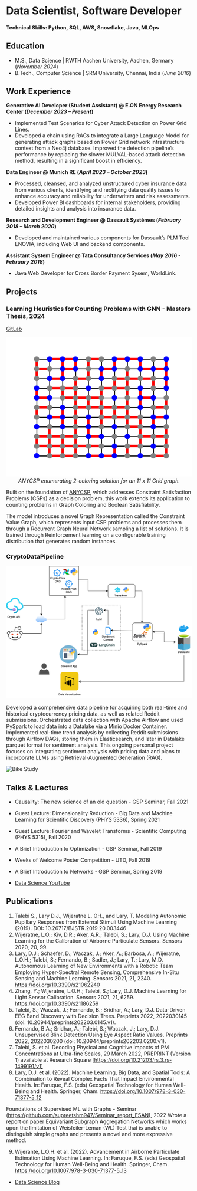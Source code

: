 # Data Scientist, Software Developer

#### Technical Skills: Python, SQL, AWS, Snowflake, Java, MLOps

## Education				       		
- M.S., Data Science	| RWTH Aachen University, Aachen, Germany (_November 2024_)	 			        		
- B.Tech., Computer Science | SRM University, Chennai, India (_June 2016_)

## Work Experience
**Generative AI Developer (Student Assistant) @ E.ON Energy Research Center (_December 2023 – Present_)**
- Implemented Test Scenarios for Cyber Attack Detection on Power Grid Lines.
- Developed a chain using RAGs to integrate a Large Language Model for generating attack graphs based on Power Grid network infrastructure context from a Neo4j database. Improved the detection pipeline’s performance by replacing the slower MULVAL-based attack detection method, resulting in a significant boost in efficiency.

**Data Engineer @ Munich RE (_April 2023 – October 2023_)**
- Processed, cleansed, and analyzed unstructured cyber insurance data from various clients, identifying and rectifying data quality issues to enhance accuracy and reliability for underwriters and risk assessments.
- Developed Power BI dashboards for internal stakeholders, providing detailed insights and analysis into insurance data.

**Research and Development Engineer @ Dassault Systèmes (_February 2018 – March 2020_)**
- Developed and maintained various components for Dassault’s PLM Tool ENOVIA, including Web UI and backend components.

**Assistant System Engineer @ Tata Consultancy Services (_May 2016 - February 2018_)**
- Java Web Developer for Cross Border Payment Sysem, WorldLink. 

## Projects
### Learning Heuristics for Counting Problems with GNN - Masters Thesis, 2024
[GitLab](https://git.rwth-aachen.de/supreetshm947/anycsp_enum/)

<p align="center">
  <img src="anycsp_grid.gif" alt="grid"><br>
  <em>ANYCSP enumerating 2-coloring solution for an 11 x 11 Grid graph.</em>
</p>


Built on the foundation of [ANYCSP](https://arxiv.org/abs/2208.10227), which addresses Constraint Satisfaction Problems (CSPs) as a decision problem, this work extends its application to counting problems in Graph Coloring and Boolean Satisfiability.

The model introduces a novel Graph Representation called the Constraint Value Graph, which represents input CSP problems and processes them through a Recurrent Graph Neural Network sampling a list of solutions. It is trained through Reinforcement learning on a configurable training distribution that generates random instances.

### CryptoDataPipeline
<p align="center">
  <img src="crypto_app_flow.png" alt="crypto_app"><br>
</p>

Developed a comprehensive data pipeline for acquiring both real-time and historical cryptocurrency pricing data, as well as related Reddit submissions. Orchestrated data collection with Apache Airflow and used PySpark to load data into a Datalake via a Minio Docker Container. Implemented real-time trend analysis by collecting Reddit submissions through Airflow DAGs, storing them in Elasticsearch, and later in Datalake parquet format for sentiment analysis. This ongoing personal project focuses on integrating sentiment analysis with pricing data and plans to incorporate LLMs using Retrieval-Augmented Generation (RAG).

![Bike Study](/assets/img/bike_study.jpeg)

## Talks & Lectures
- Causality: The new science of an old question - GSP Seminar, Fall 2021
- Guest Lecture: Dimensionality Reduction - Big Data and Machine Learning for Scientific Discovery (PHYS 5336), Spring 2021
- Guest Lecture: Fourier and Wavelet Transforms - Scientific Computing (PHYS 5315), Fall 2020
- A Brief Introduction to Optimization - GSP Seminar, Fall 2019
- Weeks of Welcome Poster Competition - UTD, Fall 2019
- A Brief Introduction to Networks - GSP Seminar, Spring 2019

- [Data Science YouTube](https://www.youtube.com/channel/UCa9gErQ9AE5jT2DZLjXBIdA)

## Publications
1. Talebi S., Lary D.J., Wijeratne L. OH., and Lary, T. Modeling Autonomic Pupillary Responses from External Stimuli Using Machine Learning (2019). DOI: 10.26717/BJSTR.2019.20.003446
2. Wijeratne, L.O.; Kiv, D.R.; Aker, A.R.; Talebi, S.; Lary, D.J. Using Machine Learning for the Calibration of Airborne Particulate Sensors. Sensors 2020, 20, 99.
3. Lary, D.J.; Schaefer, D.; Waczak, J.; Aker, A.; Barbosa, A.; Wijeratne, L.O.H.; Talebi, S.; Fernando, B.; Sadler, J.; Lary, T.; Lary, M.D. Autonomous Learning of New Environments with a Robotic Team Employing Hyper-Spectral Remote Sensing, Comprehensive In-Situ Sensing and Machine Learning. Sensors 2021, 21, 2240. https://doi.org/10.3390/s21062240
4. Zhang, Y.; Wijeratne, L.O.H.; Talebi, S.; Lary, D.J. Machine Learning for Light Sensor Calibration. Sensors 2021, 21, 6259. https://doi.org/10.3390/s21186259
5. Talebi, S.; Waczak, J.; Fernando, B.; Sridhar, A.; Lary, D.J. Data-Driven EEG Band Discovery with Decision Trees. Preprints 2022, 2022030145 (doi: 10.20944/preprints202203.0145.v1).
6. Fernando, B.A.; Sridhar, A.; Talebi, S.; Waczak, J.; Lary, D.J. Unsupervised Blink Detection Using Eye Aspect Ratio Values. Preprints 2022, 2022030200 (doi: 10.20944/preprints202203.0200.v1).
7. Talebi, S. et al. Decoding Physical and Cognitive Impacts of PM Concentrations at Ultra-fine Scales, 29 March 2022, PREPRINT (Version 1) available at Research Square [https://doi.org/10.21203/rs.3.rs-1499191/v1]
8. Lary, D.J. et al. (2022). Machine Learning, Big Data, and Spatial Tools: A Combination to Reveal Complex Facts That Impact Environmental Health. In: Faruque, F.S. (eds) Geospatial Technology for Human Well-Being and Health. Springer, Cham. https://doi.org/10.1007/978-3-030-71377-5_12



Foundations of Supervised ML with Graphs - Seminar (https://github.com/supreetshm947/Seminar_report_ESAN), 2022
Wrote a report on paper Equivariant Subgraph Aggregation Networks which works upon the limitation of Weisfeiler-Leman (WL) Test that is unable to distinguish simple graphs and presents a novel and more expressive method.

9. Wijerante, L.O.H. et al. (2022). Advancement in Airborne Particulate Estimation Using Machine Learning. In: Faruque, F.S. (eds) Geospatial Technology for Human Well-Being and Health. Springer, Cham. https://doi.org/10.1007/978-3-030-71377-5_13

- [Data Science Blog](https://medium.com/@shawhin)
